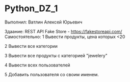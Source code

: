 # Python_DZ_1
Выполнил: Ватлин Алексей Юрьевич

Здаание:
REST API Fake Store - https://fakestoreapi.com/
Самостоятельно:
1 Вывести продукты, цена которых <20

2 Вывести все категории

3 Вывести все продукты с категорией  "jewelery"

4 Вывести всех пользователей

5 Добавить пользователя со своим именем.
